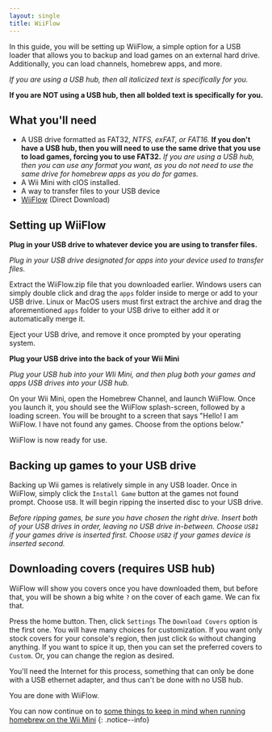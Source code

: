 ```yaml
---
layout: single
title: WiiFlow
---
```


In this guide, you will be setting up WiiFlow, a simple option for a USB loader that allows you to backup and load games on an external hard drive. Additionally, you can load channels, homebrew apps, and more.

*If you are using a USB hub, then all italicized text is specifically for you.*

**If you are NOT using a USB hub, then all bolded text is specifically for you.**

## What you'll need

- A USB drive formatted as FAT32, *NTFS, exFAT, or FAT16.* **If you don't have a USB hub, then you will need to use the same drive that you use to load games, forcing you to use FAT32.** *If you are using a USB hub, then you can use any format you want, as you do not need to use the same drive for homebrew apps as you do for games.*
- A Wii Mini with cIOS installed.
- A way to transfer files to your USB device
- [WiiFlow](https://storage.googleapis.com/google-code-archive-downloads/v2/code.google.com/wiiflow/WiiFlow%20v4.2.1.zip) (Direct Download)

## Setting up WiiFlow

**Plug in your USB drive to whatever device you are using to transfer files.**

*Plug in your USB drive designated for apps into your device used to transfer files.*

Extract the WiiFlow.zip file that you downloaded earlier. Windows users can simply double click and drag the ``apps`` folder inside to merge or add to your USB drive. Linux or MacOS users must first extract the archive and drag the aforementioned ``apps`` folder to your USB drive to either add it or automatically merge it.

Eject your USB drive, and remove it once prompted by your operating system.

**Plug your USB drive into the back of your Wii Mini**

*Plug your USB hub into your WIi Mini, and then plug both your games and apps USB drives into your USB hub.*

On your Wii Mini, open the Homebrew Channel, and launch WiiFlow. Once you launch it, you should see the WiiFlow splash-screen, followed by a loading screen. You will be brought to a screen that says "Hello! I am WiiFlow. I have not found any games. Choose from the options below."

WiiFlow is now ready for use.

## Backing up games to your USB drive

Backing up Wii games is relatively simple in any USB loader. Once in WiiFlow, simply click the ``Install Game`` button at the games not found prompt. Choose ``USB``. It will begin ripping the inserted disc to your USB drive.

*Before ripping games, be sure you have chosen the right drive. Insert both of your USB drives in order, leaving no USB drive in-between. Choose ``USB1`` if your games drive is inserted first. Choose ``USB2`` if your games device is inserted second.*

## Downloading covers (requires USB hub)

WiiFlow will show you covers once you have downloaded them, but before that, you will be shown a big white ``?`` on the cover of each game. We can fix that.

Press the home button. Then, click ``Settings`` The ``Download Covers`` option is the first one. You will have many choices for customization. If you want only stock covers for your console's region, then just click ``Go`` without changing anything. If you want to spice it up, then you can set the preferred covers to ``Custom``. Or, you can change the region as desired.

You'll need the Internet for this process, something that can only be done with a USB ethernet adapter, and thus can't be done with no USB hub.

You are done with WiiFlow.

You can now continue on to [some things to keep in mind when running homebrew on the Wii Mini](/wiiminitips)
{: .notice--info}
